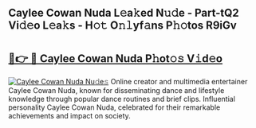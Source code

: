 ## Caylee Cowan Nuda L𝚎a𝚔ed N𝚞𝚍e - Part-tQ2 Vi𝚍𝚎o L𝚎a𝚔s - H𝚘𝚝 O𝚗𝚕yf𝚊ns P𝚑𝚘tos R9iGv

# <h2><a href="http://kfdekh.oniu.top/?m=Caylee+Cowan+Nuda">🔗👉 🔴 Caylee Cowan Nuda P𝚑ot𝚘𝚜 V𝚒d𝚎o</a></h2>

[![Caylee Cowan Nuda Nu𝚍e𝚜](https://i.imgur.com/0qMVB7G.gif)](http://kfdekh.oniu.top/?m=Caylee+Cowan+Nuda)
Online creator and multimedia entertainer Caylee Cowan Nuda, known for disseminating dance and lifestyle knowledge through popular dance routines and brief clips. Influential personality Caylee Cowan Nuda, celebrated for their remarkable achievements and impact on society.  
